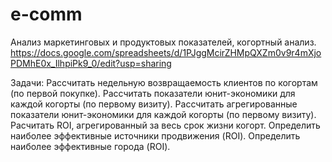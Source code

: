 # e-comm
Анализ маркетинговых и продуктовых показателей, когортный анализ.
https://docs.google.com/spreadsheets/d/1PJggMcirZHMpQXZm0v9r4mXjoPDMhE0x_IlhpiPk9_0/edit?usp=sharing

Задачи:
Рассчитать недельную возвращаемость клиентов по когортам (по первой покупке).
Рассчитать показатели юнит-экономики для каждой когорты (по первому визиту).
Рассчитать агрегированные показатели юнит-экономики для каждой когорты (по первому визиту).
Расчитать ROI, агрегированный за весь срок жизни когорт.
Определить наиболее эффективные источники продвижения (ROI).
Определить наиболее эффективные города (ROI).
